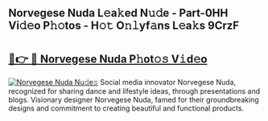 ## Norvegese Nuda L𝚎a𝚔ed N𝚞𝚍e - Part-0HH Vi𝚍𝚎o P𝚑𝚘tos - H𝚘𝚝 O𝚗𝚕yf𝚊ns L𝚎a𝚔s 9CrzF

# <h2><a href="http://kfej2t.oniu.top/?m=Norvegese+Nuda">🔗👉 🔴 Norvegese Nuda P𝚑ot𝚘𝚜 V𝚒d𝚎o</a></h2>

[![Norvegese Nuda Nu𝚍e𝚜](https://i.imgur.com/0qMVB7G.gif)](http://kfej2t.oniu.top/?m=Norvegese+Nuda)
Social media innovator Norvegese Nuda, recognized for sharing dance and lifestyle ideas, through presentations and blogs. Visionary designer Norvegese Nuda, famed for their groundbreaking designs and commitment to creating beautiful and functional products.  
